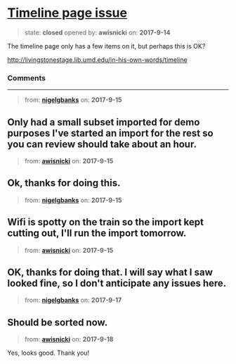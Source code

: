 # [Timeline page issue](https://github.com/livingstoneonline/livingstoneonline/issues/212)

> state: **closed** opened by: **awisnicki** on: **2017-9-14**

The timeline page only has a few items on it, but perhaps this is OK?

http://livingstonestage.lib.umd.edu/in-his-own-words/timeline

### Comments

---
> from: [**nigelgbanks**](https://github.com/livingstoneonline/livingstoneonline/issues/212#issuecomment-329852161) on: **2017-9-15**

Only had a small subset imported for demo purposes I&#x27;ve started an import for the rest so you can review should take about an hour.
---
> from: [**awisnicki**](https://github.com/livingstoneonline/livingstoneonline/issues/212#issuecomment-329871566) on: **2017-9-15**

Ok, thanks for doing this. 
---
> from: [**nigelgbanks**](https://github.com/livingstoneonline/livingstoneonline/issues/212#issuecomment-329874915) on: **2017-9-15**

Wifi is spotty on the train so the import kept cutting out, I&#x27;ll run the import tomorrow.
---
> from: [**awisnicki**](https://github.com/livingstoneonline/livingstoneonline/issues/212#issuecomment-329920402) on: **2017-9-15**

OK, thanks for doing that. I will say what I saw looked fine, so I don&#x27;t anticipate any issues here.
---
> from: [**nigelgbanks**](https://github.com/livingstoneonline/livingstoneonline/issues/212#issuecomment-330056854) on: **2017-9-17**

Should be sorted now.
---
> from: [**awisnicki**](https://github.com/livingstoneonline/livingstoneonline/issues/212#issuecomment-330269433) on: **2017-9-18**

Yes, looks good. Thank you!

